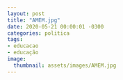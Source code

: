 ```yaml
---
layout: post
title: "AMEM.jpg"
date: 2020-05-21 00:00:01 -0300
categories: politica
tags:
- educacao
- educação
image: 
  thumbnail: assets/images/AMEM.jpg
---
```

